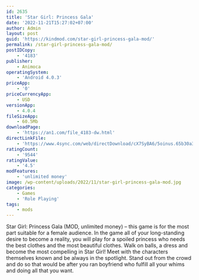 ```yaml
---
id: 2635
title: 'Star Girl: Princess Gala'
date: '2022-11-21T15:27:02+07:00'
author: Admin
layout: post
guid: 'https://kindmod.com/star-girl-princess-gala-mod/'
permalink: /star-girl-princess-gala-mod/
postIDCopy:
    - '4183'
publisher:
    - Animoca
operatingSystem:
    - 'Android 4.0.3'
priceApp:
    - '0'
priceCurrencyApp:
    - USD
versionApp:
    - 4.0.4
fileSizeApp:
    - 60.5Mb
downloadPage:
    - 'https://an1.com/file_4183-dw.html'
directLinkFile:
    - 'https://www.4sync.com/web/directDownload/cX7SyBA6/5oinus.65b30a3ad0cb97671b41b2a26ff0a547'
ratingCount:
    - '9544'
ratingValue:
    - '4.5'
modFeatures:
    - 'unlimited money'
image: /wp-content/uploads/2022/11/star-girl-princess-gala-mod.jpg
categories:
    - Games
    - 'Role Playing'
tags:
    - mods
---
```


Star Girl: Princess Gala (MOD, unlimited money) – this game is for the most part suitable for a female audience. In the game all of your long-standing desire to become a reality, you will play for a spoiled princess who needs the best clothes and the most beautiful clothes. Walk on balls, a dress and become the most compelling in Star Girl! Meet with the characters themselves known and be always in the spotlight. Stand out from the crowd and do so that would be after you ran boyfriend who fulfill all your whims and doing all that you want.